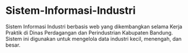 # Sistem-Informasi-Industri
Sistem Informasi Industri berbasis web yang dikembangkan selama Kerja Praktik di Dinas Perdagangan dan Perindustrian Kabupaten Bandung. Sistem ini digunakan untuk mengelola data industri kecil, menengah, dan besar.
